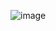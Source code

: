 





![image](https://github.com/coding-nomadic/weather-service-api/assets/8009104/8cf3bbf9-6c19-4db1-ad4b-29a6b47da0ba)
